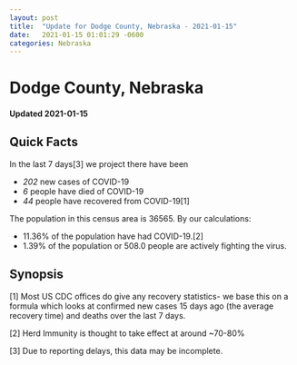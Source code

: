 ```yaml
---
layout: post
title:  "Update for Dodge County, Nebraska - 2021-01-15"
date:   2021-01-15 01:01:29 -0600
categories: Nebraska
---
```


# Dodge County, Nebraska
#### Updated 2021-01-15

## Quick Facts

In the last 7 days[3] we project there have been
- *202* new cases of COVID-19
- *6* people have died of COVID-19
- *44* people have recovered from COVID-19[1]

The population in this census area is 36565. By our calculations:
- 11.36% of the population have had COVID-19.[2]
- 1.39% of the population or 508.0 people are actively fighting the virus.

## Synopsis




[1] Most US CDC offices do give any recovery statistics- we base this on a formula which looks at confirmed new cases
15 days ago (the average recovery time) and deaths over the last 7 days.

[2] Herd Immunity is thought to take effect at around ~70-80%

[3] Due to reporting delays, this data may be incomplete.
 
    